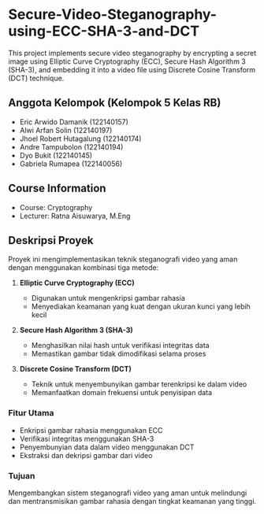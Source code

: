 # Secure-Video-Steganography-using-ECC-SHA-3-and-DCT
This project implements secure video steganography by encrypting a secret image using Elliptic Curve Cryptography (ECC), Secure Hash Algorithm 3 (SHA-3), and embedding it into a video file using Discrete Cosine Transform (DCT) technique.

## Anggota Kelompok (Kelompok 5 Kelas RB)
- Eric Arwido Damanik (122140157)
- Alwi Arfan Solin (122140197)
- Jhoel Robert Hutagalung (122140174)
- Andre Tampubolon (122140194)
- Dyo Bukit (122140145)
- Gabriela Rumapea (122140056)

## Course Information
- Course: Cryptography
- Lecturer: Ratna Aisuwarya, M.Eng

## Deskripsi Proyek
Proyek ini mengimplementasikan teknik steganografi video yang aman dengan menggunakan kombinasi tiga metode:

1. **Elliptic Curve Cryptography (ECC)**
    - Digunakan untuk mengenkripsi gambar rahasia
    - Menyediakan keamanan yang kuat dengan ukuran kunci yang lebih kecil

2. **Secure Hash Algorithm 3 (SHA-3)**
    - Menghasilkan nilai hash untuk verifikasi integritas data
    - Memastikan gambar tidak dimodifikasi selama proses

3. **Discrete Cosine Transform (DCT)**
    - Teknik untuk menyembunyikan gambar terenkripsi ke dalam video
    - Memanfaatkan domain frekuensi untuk penyisipan data

### Fitur Utama
- Enkripsi gambar rahasia menggunakan ECC
- Verifikasi integritas menggunakan SHA-3
- Penyembunyian data dalam video menggunakan DCT
- Ekstraksi dan dekripsi gambar dari video  

### Tujuan
Mengembangkan sistem steganografi video yang aman untuk melindungi dan mentransmisikan gambar rahasia dengan tingkat keamanan yang tinggi.
